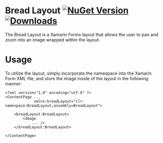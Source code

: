 # Bread Layout [![NuGet Version](https://img.shields.io/nuget/v/breadlayout)](https://www.nuget.org/packages/BreadLayout/) [![Downloads](https://img.shields.io/nuget/dt/breadlayout)](https://www.nuget.org/packages/BreadLayout/)
The Bread Layout is a Xamarin Forms layout that allows the user to pan and zoom into an 
image wrapped within the layout.

# Usage
To utilize the layout, simply incorporate the namespace into the Xamarin Form XML file, 
and store the image inside of the layout in the following manner:

```
<?xml version="1.0" encoding="utf-8" ?>
<ContentPage ...
             xmlns:breadLayout="clr-namespace:BreadLayout;assembly=BreadLayout">

    <breadLayout:BreadLayout>
        <Image
            ... />
    </breadLayout:BreadLayout>

</ContentPage>
```
